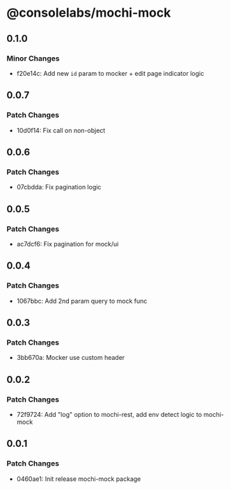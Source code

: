 # @consolelabs/mochi-mock

## 0.1.0

### Minor Changes

- f20e14c: Add new `id` param to mocker + edit page indicator logic

## 0.0.7

### Patch Changes

- 10d0f14: Fix call on non-object

## 0.0.6

### Patch Changes

- 07cbdda: Fix pagination logic

## 0.0.5

### Patch Changes

- ac7dcf6: Fix pagination for mock/ui

## 0.0.4

### Patch Changes

- 1067bbc: Add 2nd param query to mock func

## 0.0.3

### Patch Changes

- 3bb670a: Mocker use custom header

## 0.0.2

### Patch Changes

- 72f9724: Add "log" option to mochi-rest, add env detect logic to mochi-mock

## 0.0.1

### Patch Changes

- 0460ae1: Init release mochi-mock package
